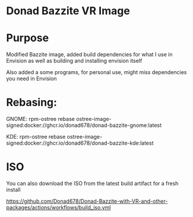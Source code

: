 # Donad Bazzite VR Image

# Purpose

Modified Bazzite image, added build dependencies for what I use in Envision as well as building and installing envision itself

Also added a some programs, for personal use, might miss dependencies you need in Envision

# Rebasing: 

GNOME: rpm-ostree rebase ostree-image-signed:docker://ghcr.io/donad678/donad-bazzite-gnome:latest


KDE: rpm-ostree rebase ostree-image-signed:docker://ghcr.io/donad678/donad-bazzite-kde:latest

# ISO

You can also download the ISO from the latest build artifact for a fresh install

https://github.com/Donad678/Donad-Bazzite-with-VR-and-other-packages/actions/workflows/build_iso.yml

